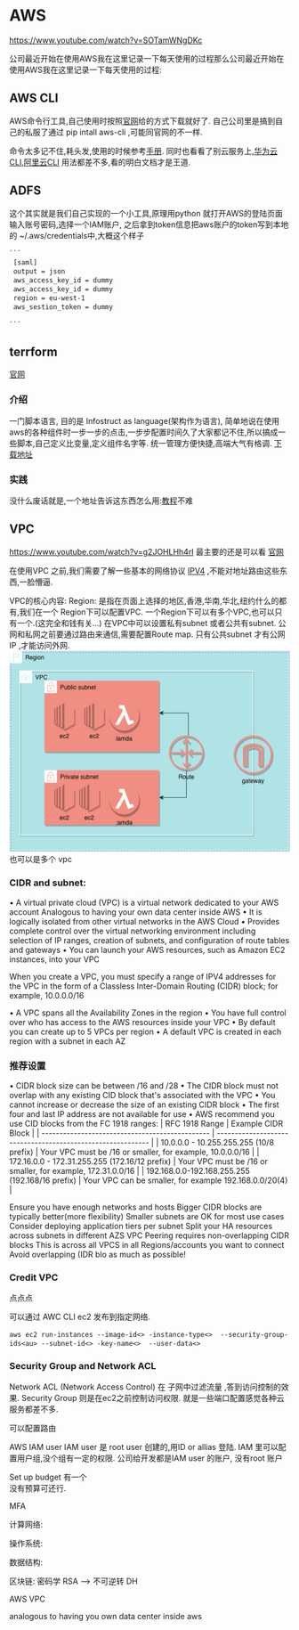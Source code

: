 # AWS

https://www.youtube.com/watch?v=SOTamWNgDKc

公司最近开始在使用AWS我在这里记录一下每天使用的过程那么公司最近开始在使用AWS我在这里记录一下每天使用的过程:

## AWS CLI
 
 AWS命令行工具,自己使用时按照[官网](https://docs.aws.amazon.com/cli/latest/userguide/getting-started-install.html)给的方式下载就好了.
 自己公司里是搞到自己的私服了通过 pip intall aws-cli ,可能同官网的不一样.

 命令太多记不住,耗头发,使用的时候参考[手册](https://awscli.amazonaws.com/v2/documentation/api/latest/reference/index.html).
 同时也看看了别云服务上,[华为云CLI](https://support.huaweicloud.com/qs-hcli/hcli_02.html),[阿里云CLI](https://help.aliyun.com/product/29991.html) 用法都差不多,看的明白文档才是王道.
## ADFS

  这个其实就是我们自己实现的一个小工具,原理用python 就打开AWS的登陆页面输入账号密码,选择一个IAM账户,
  之后拿到token信息把aws账户的token写到本地的 ~/.aws/credentials中,大概这个样子

    ```
     [saml]
     output = json
     aws_access_key_id = dummy
     aws_access_key_id = dummy
     region = eu-west-1
     aws_sestion_token = dummy

    ```

## terrform   
 [官网](https://www.terraform.io/)     
 ### 介绍
 一门脚本语言, 目的是 Infostruct as language(架构作为语言), 简单地说在使用aws的各种组件时一步一步的点击,一步步配置时间久了大家都记不住,所以搞成一些脚本,自己定义比变量,定义组件名字等. 统一管理方便快捷,高端大气有格调.
 [下载地址](https://www.terraform.io/downloads)
 ### 实践
 没什么废话就是,一个地址告诉这东西怎么用:[教程](https://learn.hashicorp.com/collections/terraform/aws-get-started)不难



## VPC
https://www.youtube.com/watch?v=g2JOHLHh4rI
最主要的还是可以看 [官网](https://docs.aws.amazon.com/vpc/latest/userguide/what-is-amazon-vpc.html)

在使用VPC 之前,我们需要了解一些基本的网络协议 [IPV4](../network/networkLayer.md) ,不能对地址路由这些东西,一脸懵逼.

VPC的核心内容:
Region: 是指在页面上选择的地区,香港,华南,华北,纽约什么的都有,我们在一个 Region下可以配置VPC.
一个Region下可以有多个VPC,也可以只有一个.(这完全和钱有关...)
在VPC中可以设置私有subnet 或者公共有subnet.
公网和私网之前要通过路由来通信,需要配置Route map.
只有公共subnet 才有公网IP ,才能访问外网.
![VPC](../assets/vpc.png) 也可以是多个 vpc

### CIDR and subnet:

• A virtual private cloud (VPC) is a virtual network dedicated to your AWS
account
Analogous to having your own data center inside AWS
• It is logically isolated from other virtual networks in the AWS Cloud
• Provides complete control over the virtual networking environment
including selection of IP ranges, creation of subnets, and configuration of
route tables and gateways
• You can launch your AWS resources, such as Amazon EC2 instances, into
your VPC



When you create a VPC, you must specify a range of IPV4 addresses for the VPC in the form of a Classless Inter-Domain
Routing (CIDR) block; for example, 10.0.0.0/16

• A VPC spans all the Availability Zones in the region
• You have full control over who has access to the AWS resources
inside your VPC
• By default you can create up to 5 VPCs per region
• A default VPC is created in each region with a subnet in each AZ


### 推荐设置
• CIDR block size can be between /16 and /28
• The CIDR block must not overlap with any existing CID block
that's associated with the VPC
• You cannot increase or decrease the size of an existing CIDR
block
• The first four and last IP address are not available for use
• AWS recommend you use CID blocks from the FC 1918
ranges:
| RFC 1918 Range                                  | Example CIDR Block                                          | 
| ----------------------------------------------- | ----------------------------------------------------------- | 
| 10.0.0.0 - 10.255.255.255 (10/8 prefix)         | Your VPC must be /16 or smaller, for example, 10.0.0.0/16   | 
| 172.16.0.0 - 172.31.255.255 (172.16/12 prefix)  | Your VPC must be /16 or smaller, for example, 172.31.0.0/16 | 
| 192.168.0.0-192.168.255.255 (192.168/16 prefix) | Your VPC can be smaller, for example 192.168.0.0/20(4)      | 

Ensure you have enough networks and hosts
Bigger CIDR blocks are typically better(more flexibility)
Smaller subnets are OK for most use cases
Consider deploying application tiers per subnet
Split your HA resources across subnets in different AZS
VPC Peering requires non-overlapping CIDR blocks
This is across all VPCS in all Regions/accounts you want to connect
Avoid overlapping (IDR blo as much as possible!

### Credit VPC
点点点


可以通过 AWC CLI ec2 发布到指定网络.
```
aws ec2 run-instances --image-id<> -instance-type<>  --security-group-ids<au> --subnet-id<> -key-name<>  --user-data<>
```

### Security Group and Network ACL
Network ACL (Network Access Control) 在 子网中过滤流量 ,答到访问控制的效果.
Security Group 则是在ec2之前控制访问权限. 就是一些端口配置感觉各种云服务都差不多.






可以配置路由

AWS IAM user
IAM user 是 root user 创建的,用ID or allias 登陆.
IAM 里可以配置用户组,没个组有一定的权限.
公司给开发都是IAM user 的账户, 没有root 账户

Set up budget
有一个    
没有预算可还行.

MFA





计算网络: 

操作系统:

数据结构:


区块链:
    密码学
         RSA --> 不可逆转 
         DH    

AWS
   VPC

analogous to having you own data center inside aws   
